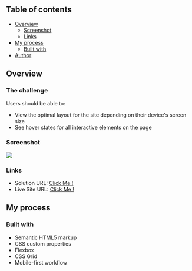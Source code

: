 ## Table of contents

- [Overview](#overview)
  - [Screenshot](#screenshot)
  - [Links](#links)
- [My process](#my-process)
  - [Built with](#built-with)
- [Author](#author)

## Overview

### The challenge

Users should be able to:

- View the optimal layout for the site depending on their device's screen size
- See hover states for all interactive elements on the page

### Screenshot

![](./screenshot.png)

### Links

- Solution URL: [Click Me !]()
- Live Site URL: [Click Me !]()

## My process

### Built with

- Semantic HTML5 markup
- CSS custom properties
- Flexbox
- CSS Grid
- Mobile-first workflow
